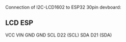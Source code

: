 Connection of I2C-LCD1602 to ESP32 30pin devboard:

LCD	ESP
---------
VCC	VIN
GND	GND
SCL	D22 (SCL)
SDA	D21 (SDA)